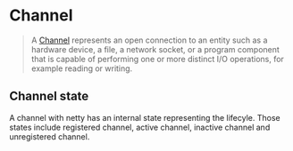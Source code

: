 # Channel

> A [Channel](https://docs.oracle.com/javase/7/docs/api/java/nio/channels/Channel.html) represents an open connection to an entity such as a hardware device, a file, a network socket, or 
> a  program  component  that  is  capable  of  performing  one  or  more  distinct  I/O 
> operations, for example reading or writing. 

## Channel state
A channel with netty has an internal state representing the lifecyle. Those states include registered channel, active channel, inactive channel and unregistered channel.
